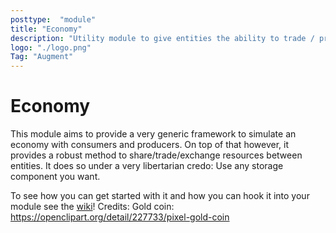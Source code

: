 ```yaml
---
posttype:  "module"  
title: "Economy"
description: "Utility module to give entities the ability to trade / produce and consume resources. A simple trading interface and currency will be introduced. Additionally the market should react to the availability of resources by adjusting the prices accordingly."
logo: "./logo.png"
Tag: "Augment"
---
```

# Economy

This module aims to provide a very generic framework to simulate an economy with consumers and producers. On top of that however, it provides a robust method to share/trade/exchange resources between entities. It does so under a very libertarian credo: Use any storage component you want.

To see how you can get started with it and how you can hook it into your module see the [wiki](https://github.com/Terasology/Economy/wiki)! 
Credits:
Gold coin: https://openclipart.org/detail/227733/pixel-gold-coin
